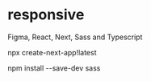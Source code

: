 # responsive
Figma, React, Next, Sass and Typescript

npx create-next-app!latest

npm install --save-dev sass


